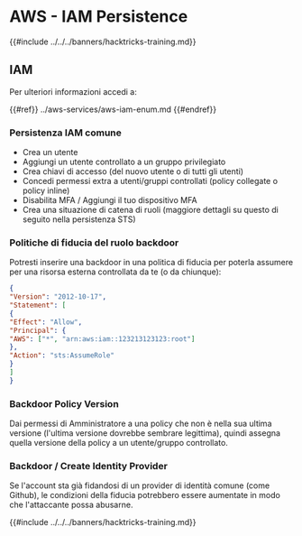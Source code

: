 # AWS - IAM Persistence

{{#include ../../../banners/hacktricks-training.md}}

## IAM

Per ulteriori informazioni accedi a:

{{#ref}}
../aws-services/aws-iam-enum.md
{{#endref}}

### Persistenza IAM comune

- Crea un utente
- Aggiungi un utente controllato a un gruppo privilegiato
- Crea chiavi di accesso (del nuovo utente o di tutti gli utenti)
- Concedi permessi extra a utenti/gruppi controllati (policy collegate o policy inline)
- Disabilita MFA / Aggiungi il tuo dispositivo MFA
- Crea una situazione di catena di ruoli (maggiore dettagli su questo di seguito nella persistenza STS)

### Politiche di fiducia del ruolo backdoor

Potresti inserire una backdoor in una politica di fiducia per poterla assumere per una risorsa esterna controllata da te (o da chiunque):
```json
{
"Version": "2012-10-17",
"Statement": [
{
"Effect": "Allow",
"Principal": {
"AWS": ["*", "arn:aws:iam::123213123123:root"]
},
"Action": "sts:AssumeRole"
}
]
}
```
### Backdoor Policy Version

Dai permessi di Amministratore a una policy che non è nella sua ultima versione (l'ultima versione dovrebbe sembrare legittima), quindi assegna quella versione della policy a un utente/gruppo controllato.

### Backdoor / Create Identity Provider

Se l'account sta già fidandosi di un provider di identità comune (come Github), le condizioni della fiducia potrebbero essere aumentate in modo che l'attaccante possa abusarne.

{{#include ../../../banners/hacktricks-training.md}}
